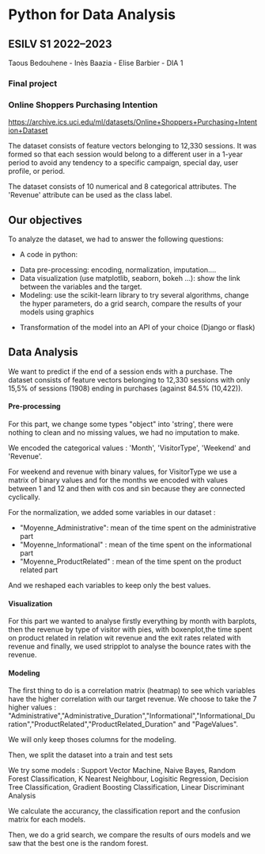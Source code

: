 # Python for Data Analysis
## ESILV S1 2022–2023

Taous Bedouhene - Inès Baazia - Elise Barbier - DIA 1
 
### Final project

### Online Shoppers Purchasing Intention
https://archive.ics.uci.edu/ml/datasets/Online+Shoppers+Purchasing+Intention+Dataset

The dataset consists of feature vectors belonging to 12,330 sessions.
It was formed so that each session
would belong to a different user in a 1-year period to avoid
any tendency to a specific campaign, special day, user
profile, or period.

The dataset consists of 10 numerical and 8 categorical attributes.
The 'Revenue' attribute can be used as the class label.

## Our objectives 
To analyze the dataset, we had to answer the following questions:
* A code in python:
 - Data pre-processing: encoding, normalization, imputation….
 - Data visualization (use matplotlib, seaborn, bokeh ...): show the link between
the variables and the target.
 - Modeling: use the scikit-learn library to try several algorithms, change the
hyper parameters, do a grid search, compare the results of your models using
graphics
* Transformation of the model into an API of your choice (Django or flask)

## Data Analysis 
We want to predict if the end of a session ends with a purchase. 
The dataset consists of feature vectors belonging to 12,330 sessions with only 15,5% of sessions (1908) ending in purchases (against 84.5% (10,422)).

#### Pre-processing 
For this part, we change some types "object" into 'string', there were nothing to clean and no missing values, we had no imputation to make.

We encoded the categorical values : 'Month', 'VisitorType', 'Weekend' and 'Revenue'.

For  weekend and revenue with binary values, for VisitorType we use a matrix of binary values and for the months we encoded with values between 1 and 12 and then with cos and sin because they are connected cyclically.

For the normalization, we added some variables in our dataset :
* "Moyenne_Administrative": mean of the time spent on the administrative part
* "Moyenne_Informational" : mean of the time spent on the informational part
* "Moyenne_ProductRelated" :  mean of the time spent on the product related part

And we reshaped each variables to keep only the best values.

#### Visualization 

For this part we wanted to analyse firstly everything by month with barplots, then the revenue by type of visitor with pies, with boxenplot,the time spent on product related in relation wit revenue and the exit rates related with revenue and finally, we used stripplot to analyse the bounce rates with the revenue. 

#### Modeling 

The first thing to do is a correlation matrix (heatmap) to see which variables have the higher correlation with our target revenue.
We choose to take the 7 higher values : "Administrative","Administrative_Duration","Informational","Informational_Duration","ProductRelated","ProductRelated_Duration" and "PageValues".

We will only keep thoses columns for the modeling. 

Then, we split the dataset into a train and test sets

We try some models : Support Vector Machine, Naive Bayes, Random Forest Classification, K Nearest Neighbour, Logisitic Regression, Decision Tree Classification, Gradient Boosting Classification, Linear Discriminant Analysis

We calculate the accurancy, the classification report and the confusion matrix for each models.

Then, we do a grid search, we compare the results of ours models and we saw that the best one is the random forest. 

